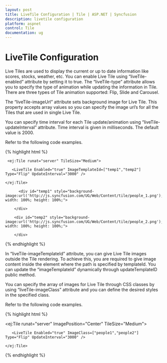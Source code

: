 ```yaml
---
layout: post
title: LiveTile Configuration | Tile | ASP.NET | Syncfusion
description: livetile configuration
platform: aspnet
control: Tile
documentation: ug
---
```


# LiveTile Configuration

Live Tiles are used to display the current or up to date information like scores, stocks, weather, etc. You can enable Live Tile using “liveTile-enabled” attribute by setting it to true. The “liveTile-type” attribute allows you to specify the type of animation while updating the information in Tile. There are three types of Tile animation supported: Flip, Slide and Carousel.

The “liveTile-imageUrl” attribute sets background image for Live Tile. This property accepts array values so you can specify the image url’s for all the Tiles that are used in single Live Tile. 

You can specify time interval for each Tile update/animation using “liveTile-updateInterval” attribute. Time interval is given in milliseconds. The default value is 2000.

Refer to the following code examples.

{% highlight html %}


     <ej:Tile runat="server" TileSize="Medium"> 

	   <LiveTile Enabled="true" ImageTemplateId=["temp1","temp2"] Type="Flip" UpdateInterval="3000" />
	   
	</ej:Tile>       
 
          <div id="temp1" style="background-image:url('http://js.syncfusion.com/UG/Web/Content/tile/people_1.png'); width: 100%; height: 100%;">

        </div>

        <div id="temp2" style="background-image:url('http://js.syncfusion.com/UG/Web/Content/tile/people_2.png'); width: 100%; height: 100%;">

        </div>

{% endhighlight %}



In “liveTile-imageTemplateId” attribute, you can give Live Tile images outside the Tile rendering. To achieve this, you are required to give image content inside the element where the path is specified by templateId. You can update the “imageTemplateId” dynamically through updateTemplateID public method.



You can specify the array of images for Live Tile through CSS classes by using “liveTile-imageClass” attribute and you can define the desired styles in the specified class.

Refer to the following code examples.



{% highlight html %}



 <ej:Tile runat="server" ImagePosition="Center" TileSize="Medium"> 

	   <LiveTile Enabled="true" ImageClass=["people1","people2"] Type="Flip" UpdateInterval="3000" />

	</ej:Tile> 



<style>

	.people1 {

		background-image: url('../Content/tile/people_1.png');

		width: 100%;

		height: 100%;

	}

	.people2 {

		background-image: url('../Content/tile/people_2.png');

		width: 100%;

		height: 100%;

	}

</style> 

{% endhighlight %}



